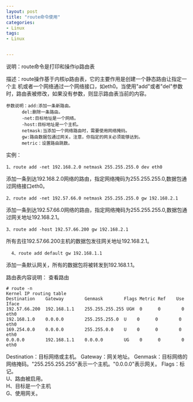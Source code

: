 ```yaml
---
layout: post
title: "route命令使用"
categories:
- Linux
tags:
- Linux


---
```


说明：route命令是打印和操作ip路由表

描述：route操作基于内核ip路由表，它的主要作用是创建一个静态路由让指定一个主 机或者一个网络通过一个网络接口，如eth0。当使用"add"或者"del"参数时，路由表被修改，如果没有参数，则显示路由表当前的内容。

	参数说明：add:添加一条新路由。
          del:删除一条路由。
          -net:目标地址是一个网络。
          -host:目标地址是一个主机。
          netmask:当添加一个网络路由时，需要使用网络掩码。
          gw:路由数据包通过网关。注意，你指定的网关必须能够达到。
          metric：设置路由跳数。

实例：

	1、route add -net 192.168.2.0 netmask 255.255.255.0 dev eth0
添加一条到达192.168.2.0网络的路由，指定网络掩码为255.255.255.0,数据包通过网络接口eth0。

	2、route add -net 192.57.66.0 netmask 255.255.255.0 gw 192.168.2.1
添加一条到达192.57.66.0网络的路由，指定网络掩码为255.255.255.0,数据包通过网关地址192.168.2.1。

	3、route add -host 192.57.66.200 gw 192.168.2.1
所有去往192.57.66.200主机的数据包发往网关地址192.168.2.1。

      4、route add default gw 192.168.1.1
添加一条默认网关，所有的数据包将被转发到192.168.1.1。

路由表内容说明：
查看路由

	# route -n	
	Kernel IP routing table		
	Destination    Gateway        Genmask        Flags Metric Ref    Use Iface	
	192.57.66.200  192.168.1.1    255.255.255.255 UGH  0      0        0 eth0	
	192.168.1.0    0.0.0.0        255.255.255.0  U    0      0        0 eth0	
	169.254.0.0    0.0.0.0        255.255.0.0    U    0      0        0 eth0	
	0.0.0.0        192.168.1.1    0.0.0.0        UG    0      0        0 eth0	

Destination：目标网络或主机。
Gateway：网关地址。
Genmask：目标网络的网络掩码。"255.255.255.255"表示一个主机。"0.0.0.0"表示网关。
Flags：标记。	
      U、路由被启用。	
      H、目标是一个主机		
      G、使用网关。	
